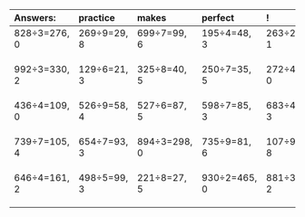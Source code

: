 | Answers: | practice | makes | perfect | ! |
| :--- | :--- | :--- | :--- | :--- |
| 828÷3=276, 0 | 269÷9=29, 8 | 699÷7=99, 6 | 195÷4=48, 3 | 263÷2=131, 1 | 
|   |   |   |   |   | 
|   |   |   |   |   | 
|   |   |   |   |   | 
| 992÷3=330, 2 | 129÷6=21, 3 | 325÷8=40, 5 | 250÷7=35, 5 | 272÷4=68, 0 | 
|   |   |   |   |   | 
|   |   |   |   |   | 
|   |   |   |   |   | 
| 436÷4=109, 0 | 526÷9=58, 4 | 527÷6=87, 5 | 598÷7=85, 3 | 683÷4=170, 3 | 
|   |   |   |   |   | 
|   |   |   |   |   | 
|   |   |   |   |   | 
| 739÷7=105, 4 | 654÷7=93, 3 | 894÷3=298, 0 | 735÷9=81, 6 | 107÷9=11, 8 | 
|   |   |   |   |   | 
|   |   |   |   |   | 
|   |   |   |   |   | 
| 646÷4=161, 2 | 498÷5=99, 3 | 221÷8=27, 5 | 930÷2=465, 0 | 881÷3=293, 2 | 
|   |   |   |   |   | 
|   |   |   |   |   | 
|   |   |   |   |   | 
